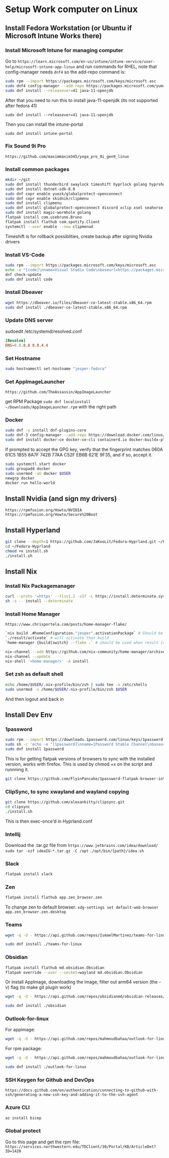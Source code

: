 # Setup Work computer on Linux

## Install Fedora Workstation (or Ubuntu if Microsoft Intune Works there)

### Install Microsoft Intune for managing computer

Go to `https://learn.microsoft.com/en-us/intune/intune-service/user-help/microsoft-intune-app-linux` and run commands for RHEL, 
note that config-manager needs `dnf4` so the add-repo command is:

```sh
sudo rpm --import https://packages.microsoft.com/keys/microsoft.asc
sudo dnf4 config-manager --add-repo https://packages.microsoft.com/yumrepos/microsoft-rhel9.0-prod
sudo dnf install --releasever=41 java-11-openjdk 
```

After that you need to run this to install java-11-openjdk (its not supported after fedora 41)

`sudo dnf install --releasever=41 java-11-openjdk`

Then you can install the intune-portal

`sudo dnf install intune-portal`


### Fix Sound 9i Pro

```url
https://github.com/maximmaxim345/yoga_pro_9i_gen9_linux
```

### Install common packages

```sh
mkdir ~/git
sudo dnf install thunderbird swaylock timeshift hyprlock golang hyprshot evolution evolution-ews desktop-file-utils lxpolkit
sudo dnf install dotnet-sdk-8.0
sudo dnf copr enable yuezk/globalprotect-openconnect
sudo dnf copr enable skidnik/clipmenu
sudo dnf install clipmenu
sudo dnf install globalprotect-openconnect discord xclip xsel seahorse gnome-keyring i2c-tools nmtui 
sudo dnf install magic-wormhole golang
flatpak install com.usebruno.Bruno 
flatpak install flathub com.spotify.Client
systemctl --user enable --now clipmenud
```

Timeshift is for rollback possiblities, create backup after signing Nvidia drivers

### Install VS-Code

```sh
sudo rpm --import https://packages.microsoft.com/keys/microsoft.asc
echo -e "[code]\nname=Visual Studio Code\nbaseurl=https://packages.microsoft.com/yumrepos/vscode\nenabled=1\ngpgcheck=1\ngpgkey=https://packages.microsoft.com/keys/microsoft.asc" | sudo tee /etc/yum.repos.d/vscode.repo > /dev/null
dnf check-update
sudo dnf install code
```

### Install Dbeaver

```sh
wget https://dbeaver.io/files/dbeaver-ce-latest-stable.x86_64.rpm
sudo dnf install ./dbeaver-ce-latest-stable.x86_64.rpm
```

### Update DNS server

sudoedit /etc/systemd/resolved.conf

```conf
[Resolve]
DNS=8.8.8.8 8.8.4.4
```

### Set Hostname

```sh
sudo hostnamectl set-hostname "jesper-fedora"
```

### Get AppImageLauncher

```url
https://github.com/TheAssassin/AppImageLauncher
```

get RPM Package
`sudo dnf localinstall ~/Downloads/AppImageLauncher.rpm` with the right path

### Docker

```sh
sudo dnf -y install dnf-plugins-core
sudo dnf-3 config-manager --add-repo https://download.docker.com/linux/fedora/docker-ce.repo
sudo dnf install docker-ce docker-ce-cli containerd.io docker-buildx-plugin docker-compose-plugin
```

If prompted to accept the GPG key, verify that the fingerprint matches 060A 61C5 1B55 8A7F 742B 77AA C52F EB6B 621E 9F35, and if so, accept it.

```sh
sudo systemctl start docker
sudo groupadd docker
sudo usermod -aG docker $USER
newgrp docker
docker run hello-world
```

## Install Nvidia (and sign my drivers)

```url
https://rpmfusion.org/Howto/NVIDIA
https://rpmfusion.org/Howto/Secure%20Boot
```

## Install Hyperland

```sh Install Hyperland with JaKoolIt
git clone --depth=1 https://github.com/JaKooLit/Fedora-Hyprland.git ~/Fedora-Hyprland
cd ~/Fedora-Hyprland
chmod +x install.sh
./install.sh
```

## Install Nix

### Install Nix Packagemanager

```sh Install Nix Determinate for SELinux
curl --proto '=https' --tlsv1.2 -sSf -L https://install.determinate.systems/nix|\
sh -s -- install --determinate
```

### Install Home Manager


`https://www.chrisportela.com/posts/home-manager-flake/`

```sh
`nix build .#homeConfiguration."jesper".activationPackage` # Should be run first time, when building the Home manager result
`./result/activate` # will activate that build
`home-manager {build|switch} --flake .` # should be used when result is activated, easier to type, will be the same command in the background
```

```sh Install Home-manager (Depricated by Determinate, should now use flake instead)
nix-channel --add https://github.com/nix-community/home-manager/archive/master.tar.gz home-manager
nix-channel --update
nix-shell '<home-manager>' -A install
```

### Set zsh as default shell

```sh Add zsh to list and set as default
echo /home/$USER/.nix-profile/bin/zsh | sudo tee -a /etc/shells
sudo usermod -s /home/$USER/.nix-profile/bin/zsh $USER
```

And then logout and back in

## Install Dev Env

### 1password

```sh
sudo rpm --import https://downloads.1password.com/linux/keys/1password.asc
sudo sh -c 'echo -e "[1password]\nname=1Password Stable Channel\nbaseurl=https://downloads.1password.com/linux/rpm/stable/\$basearch\nenabled=1\ngpgcheck=1\nrepo_gpgcheck=1\ngpgkey=\"https://downloads.1password.com/linux/keys/1password.asc\"" > /etc/yum.repos.d/1password.repo'
sudo dnf install 1password
```

This is for getting flatpak versions of browsers to sync with the installed version,
works with firefox. This is used by chmod +x on the script and runnning it.

```sh
git clone https://github.com/FlyinPancake/1password-flatpak-browser-integration.git
```

### ClipSync, to sync xwayland and wayland copying

```sh
git clone https://github.com/alexankitty/clipsync.git
cd clipsync
./install.sh
```

This is then exec-once'd in Hyprland.conf

### Intellij

Download the .tar.gz file from `https://www.jetbrains.com/idea/download/`
`sudo tar -xzf ideaIU-*.tar.gz -C /opt`
`./opt/bin/{path}/idea.sh`

### Slack

```sh
flatpak install slack
```

### Zen

```sh
flatpak install flathub app.zen_browser.zen
```

To change zen to default browser:
`xdg-settings set default-web-browser app.zen_browser.zen.desktop`

### Teams

```sh
wget -q -O - https://api.github.com/repos/IsmaelMartinez/teams-for-linux/releases/latest | grep 'rpm"$' | grep -v 'aarch' | grep -v 'armv7' | awk -F'"' '{print $4}' | wget -i -
```

```sh
sudo dnf install ./teams-for-linux
```

### Obsidian

```sh
flatpak install flathub md.obsidian.Obsidian
flatpak override --user --socket=wayland md.obsidian.Obsidian
```

Or install AppImage, downloading the image, filter out arm64 version (the -v) flag (to make git plugin work)

```sh
wget -q -O - https://api.github.com/repos/obsidianmd/obsidian-releases/releases/latest | grep 'AppImage"$' | grep -v 'arm64' | awk -F'"' '{print $4}' | wget -i -
```

```sh
sudo dnf install ./obsidian
```

### Outlook-for-linux

For appimage:

```sh
wget -q -O - https://api.github.com/repos/mahmoudbahaa/outlook-for-linux/releases/latest | grep 'AppImage"$' | grep -v 'arm64' | grep -v 'armv7' | awk -F'"' '{print $4}'
```

For rpm package:

```sh
wget -q -O - https://api.github.com/repos/mahmoudbahaa/outlook-for-linux/releases/latest | grep 'rpm"$' | grep -v 'aarch' | grep -v 'armv7' | awk -F'"' '{print $4}' | wget -i -
```

```sh
sudo dnf install ./outlook-for-linux
```

### SSH Keygen for Github and DevOps

```url
https://docs.github.com/en/authentication/connecting-to-github-with-ssh/generating-a-new-ssh-key-and-adding-it-to-the-ssh-agent
```

### Azure CLI

```sh
az install bicep
```

### Global protect

Go to this page and get the rpm file:
`https://services.northwestern.edu/TDClient/30/Portal/KB/ArticleDet?ID=1420`
